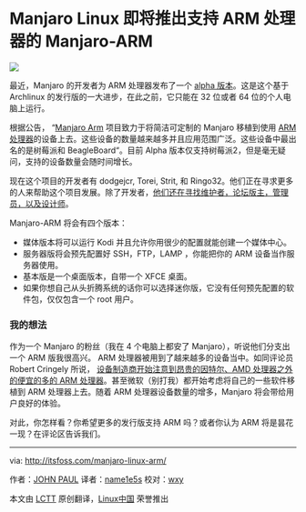 Manjaro Linux 即将推出支持 ARM 处理器的 Manjaro-ARM
===================================================

![](http://itsfoss.com/wp-content/uploads/2016/02/manjaro-arm.jpg)

最近，Manjaro 的开发者为 ARM 处理器发布了一个 [alpha 版本](https://manjaro.github.io/Manjaro-ARM-launched/)。这是这个基于 Archlinux 的发行版的一大进步，在此之前，它只能在 32 位或者 64 位的个人电脑上运行。

根据公告， “[Manjaro Arm](http://manjaro-arm.org/) 项目致力于将简洁可定制的 Manjaro 移植到使用 [ARM 处理器](https://www.arm.com/)的设备上去。这些设备的数量越来越多并且应用范围广泛。这些设备中最出名的是树莓派和 BeagleBoard“。目前 Alpha 版本仅支持树莓派2，但是毫无疑问，支持的设备数量会随时间增长。

现在这个项目的开发者有 dodgejcr, Torei, Strit, 和 Ringo32。他们正在寻求更多的人来帮助这个项目发展。除了开发者，[他们还在寻找维护者，论坛版主，管理员，以及设计师](http://manjaro-arm.org/forums/website/looking-for-contributors/?PHPSESSID=876d5c11400e9c25eb727e9965300a9a)。

Manjaro-ARM 将会有四个版本：

- 媒体版本将可以运行 Kodi 并且允许你用很少的配置就能创建一个媒体中心。
- 服务器版将会预先配置好 SSH，FTP，LAMP ，你能把你的 ARM 设备当作服务器使用。
- 基本版是一个桌面版本，自带一个 XFCE 桌面。
- 如果你想自己从头折腾系统的话你可以选择迷你版，它没有任何预先配置的软件包，仅仅包含一个 root 用户。

### 我的想法

作为一个 Manjaro 的粉丝（我在 4 个电脑上都安了 Manjaro），听说他们分支出一个 ARM 版我很高兴。 ARM 处理器被用到了越来越多的设备当中。如同评论员 Robert Cringely 所说， [设备制造商开始注意到昂贵的因特尔、AMD 处理器之外的便宜的多的 ARM 处理器](http://www.cringely.com/2016/01/21/prediction-8-intel-starts-to-become-irrelevent/)。甚至微软（别打我）都开始考虑将自己的一些软件移植到 ARM 处理器上去。随着 ARM 处理器设备数量的增多，Manjaro 将会带给用户良好的体验。

对此，你怎样看？你希望更多的发行版支持 ARM 吗？或者你认为 ARM 将是昙花一现？在评论区告诉我们。

------------------------------------------------------------------------------

via: http://itsfoss.com/manjaro-linux-arm/

作者：[JOHN PAUL][a]
译者：[name1e5s](https://github.com/name1e5s)
校对：[wxy](https://github.com/wxy)

本文由 [LCTT](https://github.com/LCTT/TranslateProject) 原创翻译，[Linux中国](https://linux.cn/) 荣誉推出

[a]:http://itsfoss.com/author/john/

